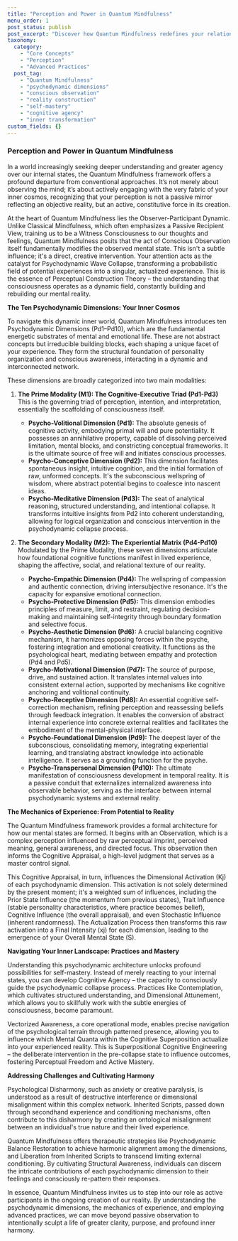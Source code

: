 ```yaml
---
title: "Perception and Power in Quantum Mindfulness"
menu_order: 1
post_status: publish
post_excerpt: "Discover how Quantum Mindfulness redefines your relationship with reality, moving beyond passive observation to active co-creation. This framework unveils the intricate psychodynamic dimensions that shape your experience, offering tools to intentionally sculpt your inner world and manifest a more aligned existence."
taxonomy:
  category:
    - "Core Concepts"
    - "Perception"
    - "Advanced Practices"
  post_tag:
    - "Quantum Mindfulness"
    - "psychodynamic dimensions"
    - "conscious observation"
    - "reality construction"
    - "self-mastery"
    - "cognitive agency"
    - "inner transformation"
custom_fields: {}
---
```


### Perception and Power in Quantum Mindfulness

In a world increasingly seeking deeper understanding and greater agency over our internal states, the Quantum Mindfulness framework offers a profound departure from conventional approaches. It’s not merely about observing the mind; it’s about actively engaging with the very fabric of your inner cosmos, recognizing that your perception is not a passive mirror reflecting an objective reality, but an active, constitutive force in its creation.

At the heart of Quantum Mindfulness lies the Observer-Participant Dynamic. Unlike Classical Mindfulness, which often emphasizes a Passive Recipient View, training us to be a Witness Consciousness to our thoughts and feelings, Quantum Mindfulness posits that the act of Conscious Observation itself fundamentally modifies the observed mental state. This isn't a subtle influence; it's a direct, creative intervention. Your attention acts as the catalyst for Psychodynamic Wave Collapse, transforming a probabilistic field of potential experiences into a singular, actualized experience. This is the essence of Perceptual Construction Theory – the understanding that consciousness operates as a dynamic field, constantly building and rebuilding our mental reality.

**The Ten Psychodynamic Dimensions: Your Inner Cosmos**

To navigate this dynamic inner world, Quantum Mindfulness introduces ten Psychodynamic Dimensions (Pd1–Pd10), which are the fundamental energetic substrates of mental and emotional life. These are not abstract concepts but irreducible building blocks, each shaping a unique facet of your experience. They form the structural foundation of personality organization and conscious awareness, interacting in a dynamic and interconnected network.

These dimensions are broadly categorized into two main modalities:

1.  **The Prime Modality (M1): The Cognitive-Executive Triad (Pd1-Pd3)**
    This is the governing triad of perception, intention, and interpretation, essentially the scaffolding of consciousness itself.
    *   **Psycho-Volitional Dimension (Pd1):** The absolute genesis of cognitive activity, embodying primal will and pure potentiality. It possesses an annihilative property, capable of dissolving perceived limitation, mental blocks, and constricting conceptual frameworks. It is the ultimate source of free will and initiates conscious processes.
    *   **Psycho-Conceptive Dimension (Pd2):** This dimension facilitates spontaneous insight, intuitive cognition, and the initial formation of raw, unformed concepts. It's the subconscious wellspring of wisdom, where abstract potential begins to coalesce into nascent ideas.
    *   **Psycho-Meditative Dimension (Pd3):** The seat of analytical reasoning, structured understanding, and intentional collapse. It transforms intuitive insights from Pd2 into coherent understanding, allowing for logical organization and conscious intervention in the psychodynamic collapse process.

2.  **The Secondary Modality (M2): The Experiential Matrix (Pd4-Pd10)**
    Modulated by the Prime Modality, these seven dimensions articulate how foundational cognitive functions manifest in lived experience, shaping the affective, social, and relational texture of our reality.
    *   **Psycho-Empathic Dimension (Pd4):** The wellspring of compassion and authentic connection, driving intersubjective resonance. It's the capacity for expansive emotional connection.
    *   **Psycho-Protective Dimension (Pd5):** This dimension embodies principles of measure, limit, and restraint, regulating decision-making and maintaining self-integrity through boundary formation and selective focus.
    *   **Psycho-Aesthetic Dimension (Pd6):** A crucial balancing cognitive mechanism, it harmonizes opposing forces within the psyche, fostering integration and emotional creativity. It functions as the psychological heart, mediating between empathy and protection (Pd4 and Pd5).
    *   **Psycho-Motivational Dimension (Pd7):** The source of purpose, drive, and sustained action. It translates internal values into consistent external action, supported by mechanisms like cognitive anchoring and volitional continuity.
    *   **Psycho-Receptive Dimension (Pd8):** An essential cognitive self-correction mechanism, refining perception and reassessing beliefs through feedback integration. It enables the conversion of abstract internal experience into concrete external realities and facilitates the embodiment of the mental-physical interface.
    *   **Psycho-Foundational Dimension (Pd9):** The deepest layer of the subconscious, consolidating memory, integrating experiential learning, and translating abstract knowledge into actionable intelligence. It serves as a grounding function for the psyche.
    *   **Psycho-Transpersonal Dimension (Pd10):** The ultimate manifestation of consciousness development in temporal reality. It is a passive conduit that externalizes internalized awareness into observable behavior, serving as the interface between internal psychodynamic systems and external reality.

**The Mechanics of Experience: From Potential to Reality**

The Quantum Mindfulness framework provides a formal architecture for how our mental states are formed. It begins with an Observation, which is a complex perception influenced by raw perceptual imprint, perceived meaning, general awareness, and directed focus. This observation then informs the Cognitive Appraisal, a high-level judgment that serves as a master control signal.

This Cognitive Appraisal, in turn, influences the Dimensional Activation (Kj) of each psychodynamic dimension. This activation is not solely determined by the present moment; it's a weighted sum of influences, including the Prior State Influence (the momentum from previous states), Trait Influence (stable personality characteristics, where practice becomes belief), Cognitive Influence (the overall appraisal), and even Stochastic Influence (inherent randomness). The Actualization Process then transforms this raw activation into a Final Intensity (xj) for each dimension, leading to the emergence of your Overall Mental State (S).

**Navigating Your Inner Landscape: Practices and Mastery**

Understanding this psychodynamic architecture unlocks profound possibilities for self-mastery. Instead of merely reacting to your internal states, you can develop Cognitive Agency – the capacity to consciously guide the psychodynamic collapse process. Practices like Contemplation, which cultivates structured understanding, and Dimensional Attunement, which allows you to skillfully work with the subtle energies of consciousness, become paramount.

Vectorized Awareness, a core operational mode, enables precise navigation of the psychological terrain through patterned presence, allowing you to influence which Mental Quanta within the Cognitive Superposition actualize into your experienced reality. This is Superpositional Cognitive Engineering – the deliberate intervention in the pre-collapse state to influence outcomes, fostering Perceptual Freedom and Active Mastery.

**Addressing Challenges and Cultivating Harmony**

Psychological Disharmony, such as anxiety or creative paralysis, is understood as a result of destructive interference or dimensional misalignment within this complex network. Inherited Scripts, passed down through secondhand experience and conditioning mechanisms, often contribute to this disharmony by creating an ontological misalignment between an individual's true nature and their lived experience.

Quantum Mindfulness offers therapeutic strategies like Psychodynamic Balance Restoration to achieve harmonic alignment among the dimensions, and Liberation from Inherited Scripts to transcend limiting external conditioning. By cultivating Structural Awareness, individuals can discern the intricate contributions of each psychodynamic dimension to their feelings and consciously re-pattern their responses.

In essence, Quantum Mindfulness invites us to step into our role as active participants in the ongoing creation of our reality. By understanding the psychodynamic dimensions, the mechanics of experience, and employing advanced practices, we can move beyond passive observation to intentionally sculpt a life of greater clarity, purpose, and profound inner harmony.